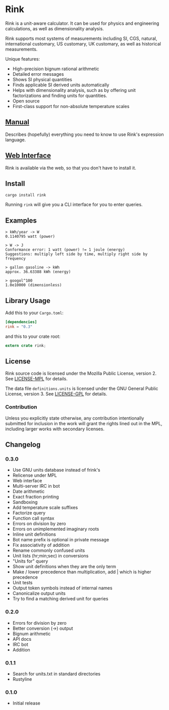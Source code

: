 # Rink

Rink is a unit-aware calculator. It can be used for physics and
engineering calculations, as well as dimensionality analysis.

Rink supports most systems of measurements including SI, CGS, natural,
international customary, US customary, UK customary, as well as
historical measurements.

Unique features:

- High-precision bignum rational arithmetic
- Detailed error messages
- Shows SI physical quantities
- Finds applicable SI derived units automatically
- Helps with dimensionality analysis, such as by offering unit
  factorizations and finding units for quantities.
- Open source
- First-class support for non-absolute temperature scales

## [Manual](https://github.com/tiffany352/rink-rs/wiki/Rink-Manual)

Describes (hopefully) everything you need to know to use Rink's
expression language.

## [Web Interface](https://tiffnix.com/rink/)

Rink is available via the web, so that you don't have to install it.

## Install

`cargo install rink`

Running `rink` will give you a CLI interface for you to enter queries.

## Examples

```
> kWh/year -> W
0.1140795 watt (power)
```

```
> W -> J
Conformance error: 1 watt (power) != 1 joule (energy)
Suggestions: multiply left side by time, multiply right side by frequency
```

```
> gallon gasoline -> kWh
approx. 36.63388 kWh (energy)
```

```
> googol^100
1.0e10000 (dimensionless)
```

## Library Usage

Add this to your `Cargo.toml`:

```toml
[dependencies]
rink = "0.3"
```

and this to your crate root:

```rust
extern crate rink;
```

## License

Rink source code is licensed under the Mozilla Public License, version
2. See [LICENSE-MPL](./LICENSE-MPL) for details.

The data file `definitions.units` is licensed under the GNU General
Public License, version 3. See [LICENSE-GPL](./LICENSE-GPL) for details.

### Contribution

Unless you explicitly state otherwise, any contribution intentionally
submitted for inclusion in the work will grant the rights lined out in
the MPL, including larger works with secondary licenses.

## Changelog

### 0.3.0
- Use GNU units database instead of frink's
- Relicense under MPL
- Web interface
- Multi-server IRC in bot
- Date arithmetic
- Exact fraction printing
- Sandboxing
- Add temperature scale suffixes
- Factorize query
- Function call syntax
- Errors on division by zero
- Errors on unimplemented imaginary roots
- Inline unit definitions
- Bot name prefix is optional in private message
- Fix associativity of addition
- Rename commonly confused units
- Unit lists (hr;min;sec) in conversions
- "Units for" query
- Show unit definitions when they are the only term
- Make / lower precedence than multiplication, add | which is higher
  precedence
- Unit tests
- Output token symbols instead of internal names
- Canonicalize output units
- Try to find a matching derived unit for queries

### 0.2.0
- Errors for division by zero
- Better conversion (->) output
- Bignum arithmetic
- API docs
- IRC bot
- Addition

### 0.1.1
- Search for units.txt in standard directories
- Rustyline

### 0.1.0
- Initial release
